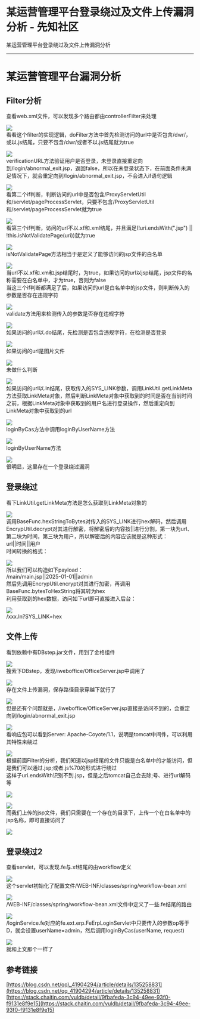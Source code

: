

# 某运营管理平台登录绕过及文件上传漏洞分析 - 先知社区

某运营管理平台登录绕过及文件上传漏洞分析

- - -

# 某运营管理平台漏洞分析

## Filter分析

查看web.xml文件，可以发现多个路由都由controllerFilter来处理

[![](assets/1705540404-712b0786acf1fa505c25877d5659db44.png)](https://xzfile.aliyuncs.com/media/upload/picture/20240117164959-65985272-b515-1.png)  
看看这个filter的实现逻辑，doFilter方法中首先检测访问的url中是否包含/dwr/，或以.js结尾，只要不包含/dwr/或者不以.js结尾就为true

[![](assets/1705540404-2118d1464aa3b498044e5e21b0837176.png)](https://xzfile.aliyuncs.com/media/upload/picture/20240117165012-6d60697c-b515-1.png)  
verificationURL方法验证用户是否登录，未登录直接重定向到/login/abnormal\_exit.jsp，返回false，所以在未登录状态下，在前面条件未满足情况下，就会重定向到/login/abnormal\_exit.jsp，不会进入if语句逻辑

[![](assets/1705540404-f3320d88f3e8cfccd28e049394fa4e4d.png)](https://xzfile.aliyuncs.com/media/upload/picture/20240117165031-7865fc38-b515-1.png)  
看第二个if判断，判断访问的url中是否包含/ProxyServletUtil和/servlet/pageProcessServlet，只要不包含/ProxyServletUtil和/servlet/pageProcessServlet就为true

[![](assets/1705540404-14678106a8e49f610a11fd53bad8793d.png)](https://xzfile.aliyuncs.com/media/upload/picture/20240117165049-8320dd5a-b515-1.png)  
看第三个if判断，访问的url不以.xf和.xml结尾，并且满足(!uri.endsWith(".jsp") || !this.isNotValidatePage(uri))就为true

[![](assets/1705540404-3f3d2d57a3e5b09a7ae999f25f1ddc99.png)](https://xzfile.aliyuncs.com/media/upload/picture/20240117165108-8e75094c-b515-1.png)  
isNotValidatePage方法相当于是定义了能够访问的jsp文件的白名单

[![](assets/1705540404-582ae65634a4831cc16992150f9ec6c3.png)](https://xzfile.aliyuncs.com/media/upload/picture/20240117165122-96e7353c-b515-1.png)  
当url不以.xf和.xm和.jsp结尾时，为true，如果访问的url以jsp结尾，jsp文件的名称需要在白名单中，才为true，否则为false  
当这三个if判断都满足了后，如果访问的url是白名单中的jsp文件，则判断传入的参数是否存在违规字符

[![](assets/1705540404-3989aba92b8c72842454eecf742b5846.png)](https://xzfile.aliyuncs.com/media/upload/picture/20240117165137-9f9cbdc8-b515-1.png)  
validate方法用来检测传入的参数是否存在违规字符

[![](assets/1705540404-a48978eb44a4481791773019a36c5c63.png)](https://xzfile.aliyuncs.com/media/upload/picture/20240117165151-a860a244-b515-1.png)  
如果访问的url以.do结尾，先检测是否包含违规字符，在检测是否登录

[![](assets/1705540404-89162c4836884d7b1dd15ba4716bf480.png)](https://xzfile.aliyuncs.com/media/upload/picture/20240117165207-b1e35da2-b515-1.png)  
如果访问的url是图片文件

[![](assets/1705540404-0ff184f5d949f598d0f311845e7b6afb.png)](https://xzfile.aliyuncs.com/media/upload/picture/20240117165222-bad75c6a-b515-1.png)  
未做什么判断

[![](assets/1705540404-cd8079130839cf63681f40419520167c.png)](https://xzfile.aliyuncs.com/media/upload/picture/20240117165235-c2283584-b515-1.png)  
如果访问的url以.ln结尾，获取传入的SYS\_LINK参数，调用LinkUtil.getLinkMeta方法获取LinkMeta对象，然后判断LinkMeta对象中获取到的时间是否在当前时间之前，根据LinkMeta对象中获取到的用户名进行登录操作，然后重定向到LinkMeta对象中获取到的url

[![](assets/1705540404-53f6059a50f21c87d235b070ae3812f3.png)](https://xzfile.aliyuncs.com/media/upload/picture/20240117165249-caaed6ae-b515-1.png)  
loginByCas方法中调用loginByUserName方法

[![](assets/1705540404-192c685e934ab54a09f9c039a27354c2.png)](https://xzfile.aliyuncs.com/media/upload/picture/20240117165300-d146b91e-b515-1.png)  
loginByUserName方法

[![](assets/1705540404-9c80015a82d25e021f86d4d7d58ce2eb.png)](https://xzfile.aliyuncs.com/media/upload/picture/20240117165315-d9ee8ee8-b515-1.png)  
很明显，这里存在一个登录绕过漏洞

## 登录绕过

看下LinkUtil.getLinkMeta方法是怎么获取到LinkMeta对象的

[![](assets/1705540404-842d3908c018f76230ae9d5de969de96.png)](https://xzfile.aliyuncs.com/media/upload/picture/20240117165341-e9c122e0-b515-1.png)  
调用BaseFunc.hexStringToBytes对传入的SYS\_LINK进行hex解码，然后调用EncrypUtil.decrypt对其进行解密，将解密后的内容按||进行分割，第一块为url、第二块为时间，第三块为用户，所以解密后的内容应该就是这种形式：  
url||时间||用户  
时间转换的格式：

[![](assets/1705540404-a6b1c1c90927b123d3e5e8e78d3f37e0.png)](https://xzfile.aliyuncs.com/media/upload/picture/20240117165355-f1f49a78-b515-1.png)  
所以我们可以构造如下payload：  
/main/main.jsp||2025-01-01||admin  
然后先调用EncrypUtil.encrypt对其进行加密，再调用BaseFunc.bytesToHexString将其转为hex  
利用获取到的hex数据，访问如下url即可直接进入后台：

[![](assets/1705540404-1e5059c3baac75c69703ea71f9d5c0c9.png)](https://xzfile.aliyuncs.com/media/upload/picture/20240117165407-f9114b76-b515-1.png)  
/xxx.ln?SYS\_LINK=hex

## 文件上传

看到依赖中有DBstep.jar文件，用到了金格组件

[![](assets/1705540404-0ddc3707d73202dc00f77b5c6076c95b.png)](https://xzfile.aliyuncs.com/media/upload/picture/20240117165437-0b3271e0-b516-1.png)  
搜索下DBstep，发现/iweboffice/OfficeServer.jsp中调用了

[![](assets/1705540404-0469f91ef0638cabd0e4d427b5cb07b7.png)](https://xzfile.aliyuncs.com/media/upload/picture/20240117165450-130023d6-b516-1.png)  
存在文件上传漏洞，保存路径目录穿越下就行了

[![](assets/1705540404-8f49d27cbed72f4c2fca73f110f5876e.png)](https://xzfile.aliyuncs.com/media/upload/picture/20240117165503-1a594716-b516-1.png)  
但是还有个问题就是，/iweboffice/OfficeServer.jsp直接是访问不到的，会重定向到/login/abnormal\_exit.jsp

[![](assets/1705540404-5cc0fe78eb68025ea13badb67b007293.png)](https://xzfile.aliyuncs.com/media/upload/picture/20240117165517-22bdc18e-b516-1.png)  
看响应包可以看到Server: Apache-Coyote/1.1，说明是tomcat中间件，可以利用其特性来绕过

[![](assets/1705540404-83ec7c94e0eec700c0fedf8577c7b552.png)](https://xzfile.aliyuncs.com/media/upload/picture/20240117165533-2c2c5fe6-b516-1.png)  
根据前面Filter的分析，我们知道以jsp结尾的文件只能是白名单中的才能访问，但是我们可以通过.jsp;或者.js%70的形式进行绕过  
这样子uri.endsWith识别不到.jsp，但是之后tomcat自己会去除;号、进行url解码等

[![](assets/1705540404-42f096d9a91f42dcccdfb891c2e630ed.png)](https://xzfile.aliyuncs.com/media/upload/picture/20240117165547-34dc7e32-b516-1.png)

[![](assets/1705540404-3f90ac1b8fc0ad3a18cbd5d57c43272f.png)](https://xzfile.aliyuncs.com/media/upload/picture/20240117165618-476f9e4e-b516-1.png)  
而我们上传的jsp文件，我们只需要在一个存在的目录下，上传一个在白名单中的jsp名称，即可直接访问了

[![](assets/1705540404-d85ca41b4bf6dc62f6a95478b5d4f5b0.png)](https://xzfile.aliyuncs.com/media/upload/picture/20240117165633-5075bb5e-b516-1.png)

## 登录绕过2

查看servlet，可以发现.fe与.xf结尾的由workflow定义

[![](assets/1705540404-d1a62a6cbe047066b04dd241bf24958e.png)](https://xzfile.aliyuncs.com/media/upload/picture/20240117170533-922776ae-b517-1.png)  
这个servlet初始化了配置文件/WEB-INF/classes/spring/workflow-bean.xml

[![](assets/1705540404-cda763f38f65a49daf8fec1e86ba762c.png)](https://xzfile.aliyuncs.com/media/upload/picture/20240117170543-9840473c-b517-1.png)  
/WEB-INF/classes/spring/workflow-bean.xml文件中定义了一些.fe结尾的路由

[![](assets/1705540404-6b5a483560baa5a1d3857a68767ab12f.png)](https://xzfile.aliyuncs.com/media/upload/picture/20240117170558-a1326140-b517-1.png)  
/loginService.fe对应的fe.ext.erp.FeErpLoginServlet中只要传入的参数op等于D，就会设置userName=admin，然后调用loginByCas(userName, request)

[![](assets/1705540404-fbe3c9864b83c6929234f977d59c3c58.png)](https://xzfile.aliyuncs.com/media/upload/picture/20240117170611-a9060f34-b517-1.png)  
就和上文那个一样了

## 参考链接

[https://blog.csdn.net/qq\_41904294/article/details/135258831](https://blog.csdn.net/qq_41904294/article/details/135258831)  
[https://stack.chaitin.com/vuldb/detail/9fbafeda-3c94-49ee-93f0-f9131e8f9e15](https://stack.chaitin.com/vuldb/detail/9fbafeda-3c94-49ee-93f0-f9131e8f9e15)

